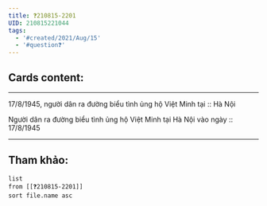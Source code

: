 ```yaml
---
title: ❓210815-2201
UID: 210815221044
tags:
  - '#created/2021/Aug/15'
  - '#question❓'
---
```


## Cards content:
---

17/8/1945, người dân ra đường biểu tình ủng hộ Việt Minh tại :: Hà Nội
<!--SR:!2021-10-10,41,290-->

Người dân ra đường biểu tình ủng hộ Việt Minh tại Hà Nội vào ngày :: 17/8/1945
<!--SR:!2021-12-10,72,230-->

---


## Tham khảo:
```dataview
list
from [[❓210815-2201]]
sort file.name asc
```